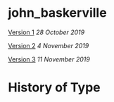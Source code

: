 # john_baskerville

[Version 1](https://mclmatthew.github.io/john_baskerville/baskerville1.html)
*28 October 2019*

[Version 2](https://mclmatthew.github.io/john_baskerville/baskerville2.html)
*4 November 2019*

[Version 3](https://mclmatthew.github.io/john_baskerville/baskerville3.html)
*11 November 2019*

# History of Type

